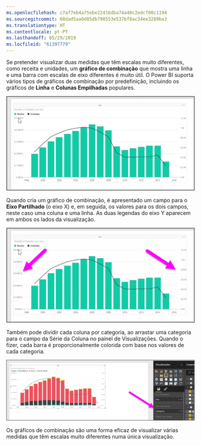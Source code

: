 ```yaml
---
ms.openlocfilehash: c7af7eb4a75ebe22416dba74a40c2edcf00c1194
ms.sourcegitcommit: 60dad5aa0d85db790553e537bf8ac34ee3289ba3
ms.translationtype: HT
ms.contentlocale: pt-PT
ms.lasthandoff: 05/29/2019
ms.locfileid: "61397779"
---
```

Se pretender visualizar duas medidas que têm escalas muito diferentes, como receita e unidades, um **gráfico de combinação** que mostra uma linha e uma barra com escalas de eixo diferentes é muito útil. O Power BI suporta vários tipos de gráficos de combinação por predefinição, incluindo os gráficos de **Linha** e **Colunas Empilhadas** populares.

![](media/3-3-create-combination-charts/3-3_1.png)

Quando cria um gráfico de combinação, é apresentado um campo para o **Eixo Partilhado** (o eixo X) e, em seguida, os valores para os dois campos, neste caso uma coluna e uma linha. As duas legendas do eixo Y aparecem em ambos os lados da visualização.

![](media/3-3-create-combination-charts/3-3_2.png)

Também pode dividir cada coluna por categoria, ao arrastar uma categoria para o campo da Série da Coluna no painel de Visualizações. Quando o fizer, cada barra é proporcionalmente colorida com base nos valores de cada categoria.

![](media/3-3-create-combination-charts/3-3_3.png)

Os gráficos de combinação são uma forma eficaz de visualizar várias medidas que têm escalas muito diferentes numa única visualização.


